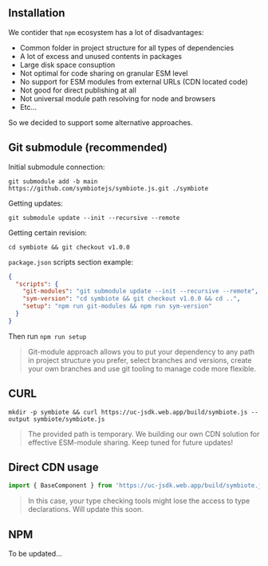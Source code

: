 ## Installation

We contider that `npm` ecosystem has a lot of disadvantages:

* Common folder in project structure for all types of dependencies
* A lot of excess and unused contents in packages
* Large disk space consuption
* Not optimal for code sharing on granular ESM level
* No support for ESM modules from external URLs (CDN located code)
* Not good for direct publishing at all
* Not universal module path resolving for node and browsers
* Etc...

So we decided to support some alternative approaches.

## Git submodule (recommended)

Initial submodule connection:

`git submodule add -b main https://github.com/symbiotejs/symbiote.js.git ./symbiote`

Getting updates: 

`git submodule update --init --recursive --remote`

Getting certain revision:

`cd symbiote && git checkout v1.0.0`

`package.json` scripts section example:
```json
{
  "scripts": {
    "git-modules": "git submodule update --init --recursive --remote",
    "sym-version": "cd symbiote && git checkout v1.0.0 && cd ..",
    "setup": "npm run git-modules && npm run sym-version"
  }
}
```
Then run `npm run setup`

> Git-module approach allows you to put your dependency to any path in project structure you prefer, select branches and versions, create your own branches and use git tooling to manage code more flexible.

## CURL
`mkdir -p symbiote && curl https://uc-jsdk.web.app/build/symbiote.js --output symbiote/symbiote.js`

> The provided path is temporary. We building our own CDN solution for effective ESM-module sharing. Keep tuned for future updates!

## Direct CDN usage

```js
import { BaseComponent } from 'https://uc-jsdk.web.app/build/symbiote.js';
```

> In this case, your type checking tools might lose the access to type declarations. Will update this soon.

## NPM

To be updated...